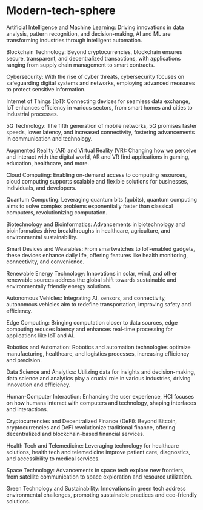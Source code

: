 # Modern-tech-sphere
Artificial Intelligence and Machine Learning: Driving innovations in data analysis, pattern recognition, and decision-making, AI and ML are transforming industries through intelligent automation.

Blockchain Technology: Beyond cryptocurrencies, blockchain ensures secure, transparent, and decentralized transactions, with applications ranging from supply chain management to smart contracts.

Cybersecurity: With the rise of cyber threats, cybersecurity focuses on safeguarding digital systems and networks, employing advanced measures to protect sensitive information.

Internet of Things (IoT): Connecting devices for seamless data exchange, IoT enhances efficiency in various sectors, from smart homes and cities to industrial processes.

5G Technology: The fifth generation of mobile networks, 5G promises faster speeds, lower latency, and increased connectivity, fostering advancements in communication and technology.

Augmented Reality (AR) and Virtual Reality (VR): Changing how we perceive and interact with the digital world, AR and VR find applications in gaming, education, healthcare, and more.

Cloud Computing: Enabling on-demand access to computing resources, cloud computing supports scalable and flexible solutions for businesses, individuals, and developers.

Quantum Computing: Leveraging quantum bits (qubits), quantum computing aims to solve complex problems exponentially faster than classical computers, revolutionizing computation.

Biotechnology and Bioinformatics: Advancements in biotechnology and bioinformatics drive breakthroughs in healthcare, agriculture, and environmental sustainability.

Smart Devices and Wearables: From smartwatches to IoT-enabled gadgets, these devices enhance daily life, offering features like health monitoring, connectivity, and convenience.

Renewable Energy Technology: Innovations in solar, wind, and other renewable sources address the global shift towards sustainable and environmentally friendly energy solutions.

Autonomous Vehicles: Integrating AI, sensors, and connectivity, autonomous vehicles aim to redefine transportation, improving safety and efficiency.

Edge Computing: Bringing computation closer to data sources, edge computing reduces latency and enhances real-time processing for applications like IoT and AI.

Robotics and Automation: Robotics and automation technologies optimize manufacturing, healthcare, and logistics processes, increasing efficiency and precision.

Data Science and Analytics: Utilizing data for insights and decision-making, data science and analytics play a crucial role in various industries, driving innovation and efficiency.

Human-Computer Interaction: Enhancing the user experience, HCI focuses on how humans interact with computers and technology, shaping interfaces and interactions.

Cryptocurrencies and Decentralized Finance (DeFi): Beyond Bitcoin, cryptocurrencies and DeFi revolutionize traditional finance, offering decentralized and blockchain-based financial services.

Health Tech and Telemedicine: Leveraging technology for healthcare solutions, health tech and telemedicine improve patient care, diagnostics, and accessibility to medical services.

Space Technology: Advancements in space tech explore new frontiers, from satellite communication to space exploration and resource utilization.

Green Technology and Sustainability: Innovations in green tech address environmental challenges, promoting sustainable practices and eco-friendly solutions.
